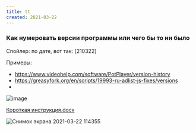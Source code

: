 ```yaml
---
title: tt
created: 2021-03-22
---
```


### Как нумеровать версии программы или чего бы то ни было
Спойлер: по дате, вот так: [210322]

Примеры: 
* <https://www.videohelp.com/software/PotPlayer/version-history>
* <https://greasyfork.org/en/scripts/19993-ru-adlist-js-fixes/versions>
* <microsoft windows>

![image](https://user-images.githubusercontent.com/17731587/111970196-b43d2180-8b03-11eb-8c9e-34381ab33db1.png)


[Короткая инструкция.docx](https://github.com/Feelcame/linker.pp.ua/files/6181045/default.docx)


![Снимок экрана 2021-03-22 114355](https://user-images.githubusercontent.com/17731587/111970412-ecdcfb00-8b03-11eb-8515-ace85daad398.jpg)

